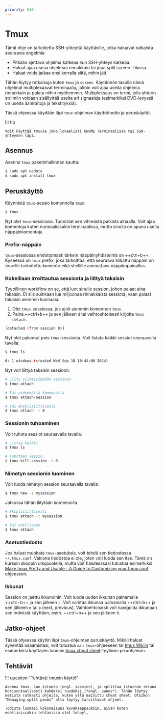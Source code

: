 ```yaml
---
priority: 610
---
```


# Tmux

Tämä ohje on tarkoitettu SSH-yhteyttä käyttäville, jotka haluavat ratkaista seuraavia ongelmia:

* Pitkään ajettava ohjelma katkeaa kun SSH-yhteys katkeaa.
* Haluat ajaa useaa ohjelmaa rinnakkain tai jopa split screen -tilassa.
* Haluat voida jatkaa ensi kerralla siitä, mihin jäit.

Tähän löytyy ratkaisuja kuten `tmux` ja `screen`. Käytännön tasolla nämä ohjelmat multiplexaavat terminaalia, jolloin voit ajaa useita ohjelmia rinnakkain ja palata niihin myöhemmin. Multipleksaus on termi, jolla yhteen striimiin voidaan sisällyttää useita eri signaaleja (esimerkiksi DVD-levyssä on useita ääniraitoja ja tekstityksiä).

Tässä ohjeessa käydään läpi `tmux`-ohjelman käyttöönotto ja peruskäyttö.

!!! tip

    Voit käyttää tmuxia joko lokaalisti GNOME Terminaalissa tai SSH-yhteyden läpi.

## Asennus

Asenna `tmux` paketinhallinnan kautta:

```bash
$ sudo apt update
$ sudo apt install tmux
```

## Peruskäyttö

Käynnistä `tmux`-sessio komennolla `tmux`:

```bash
$ tmux
```

Nyt olet `tmux`-sessiossa. Tunnistat sen vihreästä palkista alhaalla. Voit ajaa komentoja kuten normaalissakin terminaalissa, mutta sinulla on apuna useita näppäinkomentoja.

### Prefix-näppäin

`tmux`-sessiossa ehdottomasti tärkein näppäinyhdistelmä on ++ctrl+b++. Kyseessä on `tmux` prefix, joka tarkoittaa, että seuraava klikattu näppäin on `tmux`:lle tarkoitettu komento eikä shellille ammuttava näppäinpainallus.

### Kokeillaan irroittautua sessiosta ja liittyä takaisin

Tyypillinen workflow on se, että luot sinulle session, johon palaat aina takaisin. Et siis suinkaan lue miljoonaa rinnakkaista sessiota, vaan palaat takaisin aiemmin luomaasi.

1. Olet `tmux`-sessiossa, jos ajoit aiemmin komennon `tmux`.
2. Paina ++ctrl+b++ ja sen jälkeen `d` tai vaihtoehtoisesti kirjoita `tmux detach`.

```bash title="stdout"
[detached (from session 0)]
```

Nyt olet palannut pois `tmux`-sessiosta. Voit listata kaikki sessiot seuraavalla tavalla:

```bash title="Bash"
$ tmux ls
```

```bash title="stdout"
0: 1 windows (created Wed Sep 18 10:44:00 2024)
```

Nyt voit liittyä takaisin sessioon:

```bash title="Bash"
# Liity viimeisimpään sessioon
$ tmux attach

# Tai pidemmällä komennolla
$ tmux attach-session

# Tai eksplisiittisesti
$ tmux attach -t 0
```

### Sessionin tuhoaminen

Voit tuhota sessiot seuraavalla tavalla:

```bash title="Bash"
# Listaa kaikki
$ tmux ls

# Tuhotaan sessio
$ tmux kill-session -t 0
```

### Nimetyn sessionin luominen

Voit luoda nimetyn session seuraavalla tavalla:

```bash title="Bash"
$ tmux new -s mysession
```

Jatkossa tähän liitytään komennolla

```bash title="Bash"
# Eksplisiittisesti
$ tmux attach -t mysession

# Tai edelliseen
$ tmux attach
```

### Asetustiedosto

Jos haluat muokata `tmux`-asetuksia, voit tehdä sen tiedostossa `~/.tmux.conf`. Vakiona tiedostoa ei ole, joten voit luoda sen itse. Tämä on kurssin skoopin ulkopuolella, mutta voit halutesssasi tutustua esimerkiksi [Make tmux Pretty and Usable - A Guide to Custom­izing your tmux.conf](https://hamvocke.com/blog/a-guide-to-customizing-your-tmux-conf/) ohjeeseen.

### Ikkunat

Session on jaettu ikkunoihin. Voit luoda uuden ikkunan painamalla ++ctrl+b++ ja sen jälkeen `c`. Voit vaihtaa ikkunaa painamalla ++ctrl+b++ ja sen jälkeen `n` tai `p` (next, previous). Vaihtoehtoisesti voit navigoida ikkunaan sen indeksiä käyttäen, esim. ++ctrl+b++ ja sen jälkeen `0`.

## Jatko-ohjeet

Tässä ohjeessa käytiin läpi `tmux`-ohjelman peruskäyttö. Mikäli haluat syventää osaamistasi, voit tutustua `man tmux`-ohjeeseen tai [tmux Wikiin](https://github.com/tmux/tmux/wiki) tai esimerkiksi käyttäjien luomiin [tmux cheat sheet](https://gist.github.com/scottjwood/9067d332f2933a0c0c0e)-tyyliisiin pikaohjeisiin.

## Tehtävät

!!! question "Tehtävä: tmuxin käyttö"

    Asenna tmux. Luo istunto (engl. session), ja splittaa istunnon ikkuna horisontaalisesti kahdeksi ruuduksi (*engl. panes*). Tähän löytyy netistä rutkasti ohjeita, kuten yllä mainittu cheat sheet. Otsikon "Managing split panes" alta löytyy tarvittavat ohjeet.

    Todista luomasi kokonaisuus kuvakaappauksin, aivan kuten edellisissäkin tehtävissä olet tehnyt.
